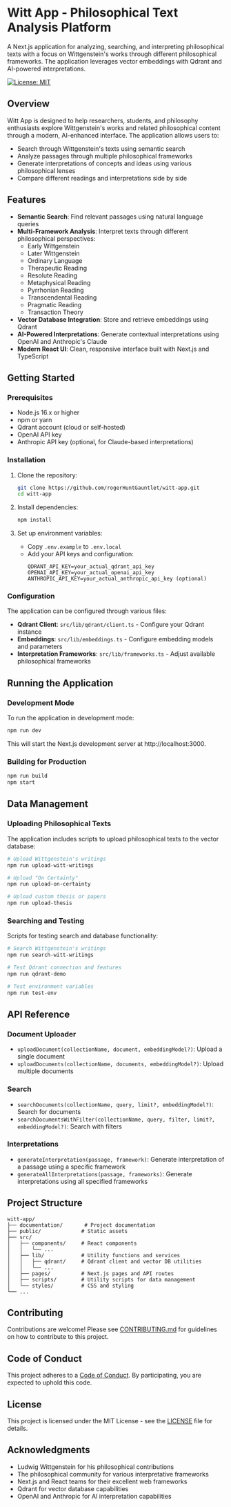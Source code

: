 # Witt App - Philosophical Text Analysis Platform

A Next.js application for analyzing, searching, and interpreting philosophical texts with a focus on Wittgenstein's works through different philosophical frameworks. The application leverages vector embeddings with Qdrant and AI-powered interpretations.

[![License: MIT](https://img.shields.io/badge/License-MIT-blue.svg)](LICENSE)

## Overview

Witt App is designed to help researchers, students, and philosophy enthusiasts explore Wittgenstein's works and related philosophical content through a modern, AI-enhanced interface. The application allows users to:

- Search through Wittgenstein's texts using semantic search
- Analyze passages through multiple philosophical frameworks
- Generate interpretations of concepts and ideas using various philosophical lenses
- Compare different readings and interpretations side by side

## Features

- **Semantic Search**: Find relevant passages using natural language queries
- **Multi-Framework Analysis**: Interpret texts through different philosophical perspectives:
  - Early Wittgenstein
  - Later Wittgenstein
  - Ordinary Language
  - Therapeutic Reading
  - Resolute Reading
  - Metaphysical Reading
  - Pyrrhonian Reading
  - Transcendental Reading
  - Pragmatic Reading
  - Transaction Theory
- **Vector Database Integration**: Store and retrieve embeddings using Qdrant
- **AI-Powered Interpretations**: Generate contextual interpretations using OpenAI and Anthropic's Claude
- **Modern React UI**: Clean, responsive interface built with Next.js and TypeScript

## Getting Started

### Prerequisites

- Node.js 16.x or higher
- npm or yarn
- Qdrant account (cloud or self-hosted)
- OpenAI API key
- Anthropic API key (optional, for Claude-based interpretations)

### Installation

1. Clone the repository:
   ```bash
   git clone https://github.com/rogerHuntGauntlet/witt-app.git
   cd witt-app
   ```

2. Install dependencies:
   ```bash
   npm install
   ```

3. Set up environment variables:
   - Copy `.env.example` to `.env.local`
   - Add your API keys and configuration:
     ```
     QDRANT_API_KEY=your_actual_qdrant_api_key
     OPENAI_API_KEY=your_actual_openai_api_key
     ANTHROPIC_API_KEY=your_actual_anthropic_api_key (optional)
     ```

### Configuration

The application can be configured through various files:

- **Qdrant Client**: `src/lib/qdrant/client.ts` - Configure your Qdrant instance
- **Embeddings**: `src/lib/embeddings.ts` - Configure embedding models and parameters
- **Interpretation Frameworks**: `src/lib/frameworks.ts` - Adjust available philosophical frameworks

## Running the Application

### Development Mode

To run the application in development mode:

```bash
npm run dev
```

This will start the Next.js development server at http://localhost:3000.

### Building for Production

```bash
npm run build
npm start
```

## Data Management

### Uploading Philosophical Texts

The application includes scripts to upload philosophical texts to the vector database:

```bash
# Upload Wittgenstein's writings
npm run upload-witt-writings

# Upload "On Certainty"
npm run upload-on-certainty

# Upload custom thesis or papers
npm run upload-thesis
```

### Searching and Testing

Scripts for testing search and database functionality:

```bash
# Search Wittgenstein's writings
npm run search-witt-writings

# Test Qdrant connection and features
npm run qdrant-demo

# Test environment variables
npm run test-env
```

## API Reference

### Document Uploader

- `uploadDocument(collectionName, document, embeddingModel?)`: Upload a single document
- `uploadDocuments(collectionName, documents, embeddingModel?)`: Upload multiple documents

### Search

- `searchDocuments(collectionName, query, limit?, embeddingModel?)`: Search for documents
- `searchDocumentsWithFilter(collectionName, query, filter, limit?, embeddingModel?)`: Search with filters

### Interpretations

- `generateInterpretation(passage, framework)`: Generate interpretation of a passage using a specific framework
- `generateAllInterpretations(passage, frameworks)`: Generate interpretations using all specified frameworks

## Project Structure

```
witt-app/
├── documentation/       # Project documentation
├── public/             # Static assets
├── src/
│   ├── components/     # React components
│   │   └── ...
│   ├── lib/            # Utility functions and services
│   │   ├── qdrant/     # Qdrant client and vector DB utilities
│   │   └── ...
│   ├── pages/          # Next.js pages and API routes
│   ├── scripts/        # Utility scripts for data management
│   └── styles/         # CSS and styling
└── ...
```

## Contributing

Contributions are welcome! Please see [CONTRIBUTING.md](CONTRIBUTING.md) for guidelines on how to contribute to this project.

## Code of Conduct

This project adheres to a [Code of Conduct](CODE_OF_CONDUCT.md). By participating, you are expected to uphold this code.

## License

This project is licensed under the MIT License - see the [LICENSE](LICENSE) file for details.

## Acknowledgments

- Ludwig Wittgenstein for his philosophical contributions
- The philosophical community for various interpretative frameworks
- Next.js and React teams for their excellent web frameworks
- Qdrant for vector database capabilities
- OpenAI and Anthropic for AI interpretation capabilities